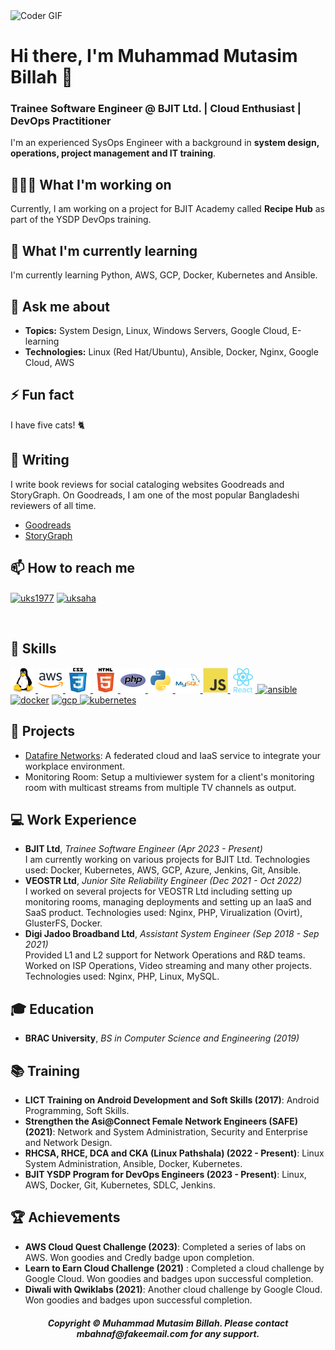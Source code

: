 <img alt="Coder GIF" src="https://www.silvertouch.com/wp-content/uploads/2020/08/cloud.jpg" style="max-width: 100%" data-target="animated-image.originalImage">
<h1>Hi there, I'm Muhammad Mutasim Billah 👋</h1>
<h3 align="left">Trainee Software Engineer @ BJIT Ltd. | Cloud Enthusiast | DevOps Practitioner</h3>
I'm an experienced SysOps Engineer with a background in <b>system design, operations, project management and IT training</b>. 

## 👨🏽‍💻 What I'm working on
Currently, I am working on a project for BJIT Academy called <b>Recipe Hub</b> as part of the YSDP DevOps training.

## 🧠 What I'm currently learning
I'm currently learning Python, AWS, GCP, Docker, Kubernetes and Ansible.

## 💬 Ask me about
- <b>Topics:</b> System Design, Linux, Windows Servers, Google Cloud, E-learning
- <b>Technologies:</b> Linux (Red Hat/Ubuntu), Ansible, Docker, Nginx, Google Cloud, AWS

## ⚡ Fun fact
I have five cats! 🐈

## 📝 Writing
I write book reviews for social cataloging websites Goodreads and StoryGraph. On Goodreads, I am one of the most popular Bangladeshi reviewers of all time.
- [Goodreads](https://www.goodreads.com/mbahnaf)
- [StoryGraph](https://app.thestorygraph.com/profile/mbahnaf)

## 📫 How to reach me
<p align="left">
<a href="https://linkedin.com/in/mbahnaf" target="blank"><img align="center" src="https://raw.githubusercontent.com/rahuldkjain/github-profile-readme-generator/master/src/images/icons/Social/linked-in-alt.svg" alt="uks1977" height="30" width="40" /></a>
<a href="https://fb.com/mbahnaf" target="blank"><img align="center" src="https://raw.githubusercontent.com/rahuldkjain/github-profile-readme-generator/master/src/images/icons/Social/facebook.svg" alt="uksaha" height="30" width="40" /></a>
</p><br/>

## 🚀 Skills
<p align="left"> <a href="https://www.linux.org/" target="_blank" rel="noreferrer"> <img src="https://raw.githubusercontent.com/devicons/devicon/master/icons/linux/linux-original.svg" alt="linux" width="40" height="40"/> </a> <a href="https://aws.amazon.com" target="_blank" rel="noreferrer"> <img src="https://raw.githubusercontent.com/devicons/devicon/master/icons/amazonwebservices/amazonwebservices-original-wordmark.svg" alt="aws" width="40" height="40"/> </a> <a href="https://www.w3schools.com/css/" target="_blank" rel="noreferrer"> <img src="https://raw.githubusercontent.com/devicons/devicon/master/icons/css3/css3-original-wordmark.svg" alt="css3" width="40" height="40"/> </a> <a href="https://www.w3.org/html/" target="_blank" rel="noreferrer"> <img src="https://raw.githubusercontent.com/devicons/devicon/master/icons/html5/html5-original-wordmark.svg" alt="html5" width="40" height="40"/> </a> <a href="https://www.php.net" target="_blank" rel="noreferrer"> <img src="https://raw.githubusercontent.com/devicons/devicon/master/icons/php/php-original.svg" alt="php" width="40" height="40"/> </a> <a href="https://www.python.org" target="_blank" rel="noreferrer"> <img src="https://raw.githubusercontent.com/devicons/devicon/master/icons/python/python-original.svg" alt="python" width="40" height="40"/> </a> <a href="https://www.mysql.com/" target="_blank" rel="noreferrer"> <img src="https://raw.githubusercontent.com/devicons/devicon/master/icons/mysql/mysql-original-wordmark.svg" alt="mysql" width="40" height="40"/> </a><a href="https://developer.mozilla.org/en-US/docs/Web/JavaScript" target="_blank" rel="noreferrer"> <img src="https://raw.githubusercontent.com/devicons/devicon/master/icons/javascript/javascript-original.svg" alt="javascript" width="40" height="40"/> </a> <a href="https://reactjs.org/" target="_blank" rel="noreferrer"> <img src="https://raw.githubusercontent.com/devicons/devicon/master/icons/react/react-original-wordmark.svg" alt="react" width="40" height="40"/> </a> <a href="https://ansible.com/" target="_blank" rel="noreferrer"> <img src="https://www.vectorlogo.zone/logos/ansible/ansible-icon.svg" alt="ansible" width="40" height="40"/></a><a href="https://www.docker.com/" target="_blank" rel="noreferrer"> <img src="https://www.vectorlogo.zone/logos/docker/docker-official.svg" alt="docker" width="40" height="40"/></a> <a href="https://cloud.google.com/" target="_blank" rel="noreferrer"> <img src="https://www.vectorlogo.zone/logos/google_cloud/google_cloud-icon.svg" alt="gcp" width="40" height="40"/></a><a href="https://kubernetes.io/" target="_blank" rel="noreferrer"> <img src="https://www.vectorlogo.zone/logos/kubernetes/kubernetes-icon.svg" alt="kubernetes" width="40" height="40"/></a> </p>

## 🌟 Projects
 - [Datafire Networks](https://cloud.datafirenetworks.com): A federated cloud and IaaS service to integrate your workplace environment.
 - Monitoring Room: Setup a multiviewer system for a client's monitoring room with multicast streams from multiple TV channels as output.

## 💻 Work Experience
- <b>BJIT Ltd</b>, <i>Trainee Software Engineer (Apr 2023 - Present)</i><br />
  I am currently working on various projects for BJIT Ltd. Technologies used: Docker, Kubernetes, AWS, GCP, Azure, Jenkins, Git, Ansible.
- <b>VEOSTR Ltd</b>, <i>Junior Site Reliability Engineer (Dec 2021 - Oct 2022)</i><br />
  I worked on several projects for VEOSTR Ltd including setting up monitoring rooms, managing deployments and setting up an IaaS and SaaS product. Technologies used: Nginx, PHP, Virualization (Ovirt), GlusterFS, Docker.
- <b>Digi Jadoo Broadband Ltd</b>, <i>Assistant System Engineer (Sep 2018 - Sep 2021)</i><br />
  Provided L1 and L2 support for Network Operations and R&D teams. Worked on ISP Operations, Video streaming and many other projects. Technologies used: Nginx, PHP, Linux, MySQL.

## 🎓 Education
- <b>BRAC University</b>, <i>BS in Computer Science and Engineering (2019)</i>

## 📚 Training
- <b>LICT Training on Android Development and Soft Skills (2017)</b>: Android Programming, Soft Skills.
- <b>Strengthen the Asi@Connect Female Network Engineers (SAFE) (2021)</b>: Network and System Administration, Security and Enterprise and Network Design.
- <b>RHCSA, RHCE, DCA and CKA (Linux Pathshala) (2022 - Present)</b>: Linux System Administration, Ansible, Docker, Kubernetes.
- <b>BJIT YSDP Program for DevOps Engineers (2023 - Present)</b>: Linux, AWS, Docker, Git, Kubernetes, SDLC, Jenkins.

## 🏆 Achievements
- <b>AWS Cloud Quest Challenge (2023)</b>: Completed a series of labs on AWS. Won goodies and Credly badge upon completion.
- <b>Learn to Earn Cloud Challenge (2021)</b> : Completed a cloud challenge by Google Cloud. Won goodies and badges upon successful completion.
- <b>Diwali with Qwiklabs (2021)</b>: Another cloud challenge by Google Cloud. Won goodies and badges upon successful completion.

<h5 align="center">Copyright &copy; Muhammad Mutasim Billah. Please contact mbahnaf@fakeemail.com for any support.</h5>

